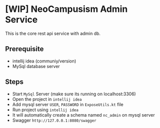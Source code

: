 # [WIP] NeoCampusism Admin Service 

This is the core rest api service with admin db.

## Prerequisite
- intellij idea (communiy/version)
- MySql database server

## Steps
- Start `MySql` Server (make sure its running on localhost:3306)
- Open the project in `intellij idea`
- Add mysql server `USER`, `PASSWORD` in `ExposeUtils.kt` file
- Run project using `intellij idea`
- It will automatically create a schema named `nc_admin` on mysql server
- Swagger `http://127.0.0.1:8080/swagger`

